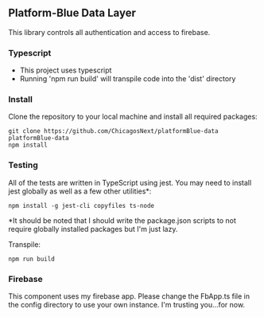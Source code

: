 ## Platform-Blue Data Layer ##

This library controls all authentication and access to firebase. 

### Typescript ###

* This project uses typescript
* Running 'npm run build' will transpile code into the 'dist' directory

### Install ###

Clone the repository to your local machine and install all required packages: 

```
git clone https://github.com/ChicagosNext/platformBlue-data platformBlue-data
npm install
```

### Testing ###

All of the tests are written in TypeScript using jest. You may need to install jest globally as well as a few other utilities*:

```
npm install -g jest-cli copyfiles ts-node

``` 
*It should be noted that I should write the package.json scripts to not require globally installed packages but I'm just lazy.

Transpile:

```
npm run build
```

### Firebase ###

This component uses my firebase app. Please change the FbApp.ts file in the config directory to use your own instance. I'm trusting you...for now.
